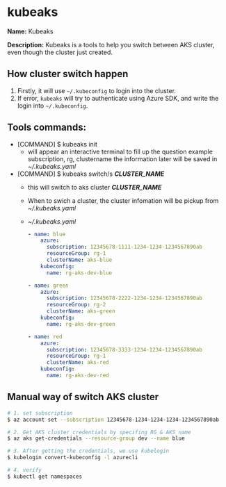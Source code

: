 # kubeaks

**Name:** Kubeaks

**Description:**
Kubeaks is a tools to help you switch between AKS cluster, even though the cluster just created.

## **How cluster switch happen**

1. Firstly, it will use `~/.kubeconfig` to login into the cluster.
2. If error, `kubeaks` will try to authenticate using Azure SDK, and write the login into `~/.kubeconfig`.

## **Tools commands:**

* [COMMAND] $ kubeaks init
  * will appear an interactive terminal to fill up the question example subscription, rg, clustername
the information later will be saved in _~/.kubeaks.yaml_
* [COMMAND] $ kubeaks switch/s ***CLUSTER_NAME***
  * this will switch to aks cluster ***CLUSTER_NAME***
  * When to swich a cluster, the cluster infomation will be pickup from _~/.kubeaks.yaml_
  * _~/.kubeaks.yaml_

    ```yaml
    - name: blue
        azure:
          subscription: 12345678-1111-1234-1234-1234567890ab
          resourceGroup: rg-1
          clusterName: aks-blue
        kubeconfig:
          name: rg-aks-dev-blue
    
    - name: green
        azure:
          subscription: 12345678-2222-1234-1234-1234567890ab
          resourceGroup: rg-2
          clusterName: aks-green
        kubeconfig:
          name: rg-aks-dev-green
    
    - name: red
        azure:
          subscription: 12345678-3333-1234-1234-1234567890ab
          resourceGroup: rg-1
          clusterName: aks-red
        kubeconfig:
          name: rg-aks-dev-red
    ```

## Manual way of switch AKS cluster

```bash
# 1. set subscription
$ az account set --subscription 12345678-1234-1234-1234-1234567890ab

# 2. Get AKS cluster credentials by specifing RG & AKS name
$ az aks get-credentials --resource-group dev --name blue

# 3. After getting the credentials, we use kubelogin
$ kubelogin convert-kubeconfig -l azurecli

# 4. verify
$ kubectl get namespaces
```
